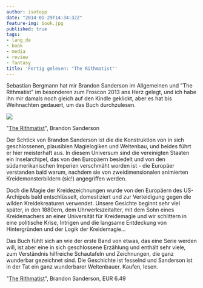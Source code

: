 ```yaml
---
author: isotopp
date: "2014-01-29T14:34:32Z"
feature-img: book.jpg
published: true
tags:
- lang_de
- book
- media
- review
- fantasy
title: 'Fertig gelesen: "The Rithmatist"'
---
```

Sebastian Bergmann hat mir Brandon Sanderson im Allgemeinen und "The Rithmatist" im besonderen zum Froscon 2013 ans Herz gelegt, und ich habe ihn mir damals noch gleich auf den Kindle geklickt, aber es hat bis Weihnachten gedauert, um das Buch durchzulesen.

[![](https://blog.koehntopp.info/uploads/2014/01/rithmatist.png)](https://www.amazon.de/Rithmatist-English-Brandon-Sanderson-ebook/dp/B00ISW7WVC)

"[The Rithmatist](https://www.amazon.de/Rithmatist-English-Brandon-Sanderson-ebook/dp/B00ISW7WVC)", Brandon Sanderson

Der Schtick von Brandon Sanderson ist die die Konstruktion von in sich geschlossenen, plausiblen Magielogiken und Weltenbau, und beides führt er hier meisterhaft aus. In diesem Universum sind die vereinigten Staaten ein Inselarchipel, das von den Europäern besiedelt und von den südamerikanischen Imperien verschmäht worden ist - die Europäer verstanden bald warum, nachdem sie von zweidimensionalen animierten Kreidemonsterbildern (sic!) angegriffen werden.

Doch die Magie der Kreidezeichnungen wurde von den Europäern des US-Archipels bald entschlüsselt, domestiziert und zur Verteidigung gegen die wilden Kreidekreaturen verwendet. Unsere Gesichte beginnt sehr viel später, in den 1880ern, dem Uhrwerkszeitalter, mit dem Sohn eines Kreidemachers an einer Universität für Kreidemagie und wir schlittern in eine politische Krise, Intrigen und die langsame Entdeckung von Hintergründen und der Logik der Kreidemagie...

Das Buch fühlt sich an wie der erste Band von etwas, das eine Serie werden will, ist aber eine in sich geschlossene Erzählung und enthält sehr viele, zum Verständnis hilfreiche Schautafeln und Zeichnungen, die ganz wunderbar gezeichnet sind. Die Geschichte ist fesselnd und Sanderson ist in der Tat ein ganz wunderbarer Weltenbauer. Kaufen, lesen.

"[The Rithmatist](https://www.amazon.de/Rithmatist-English-Brandon-Sanderson-ebook/dp/B00ISW7WVC)", Brandon Sanderson, EUR 6.49
